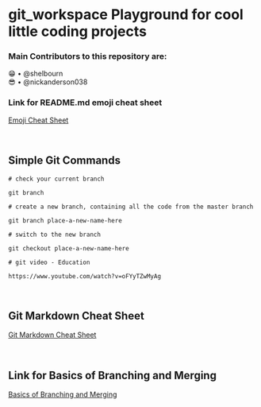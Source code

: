 # git_workspace **Playground for cool little coding projects**

### Main Contributors to this repository are:

:grin: • @shelbourn
</br>
:sunglasses: • @nickanderson038

### Link for README.md emoji cheat sheet

[Emoji Cheat Sheet](https://gist.github.com/roachhd/1f029bd4b50b8a524f3c)

<br>

## Simple Git Commands

```
# check your current branch

git branch

# create a new branch, containing all the code from the master branch

git branch place-a-new-name-here

# switch to the new branch

git checkout place-a-new-name-here

# git video - Education

https://www.youtube.com/watch?v=oFYyTZwMyAg
```

<br>

## Git Markdown Cheat Sheet

[Git Markdown Cheat Sheet](https://github.com/adam-p/markdown-here/wiki/Markdown-Cheatsheet)

<br>

## Link for Basics of Branching and Merging

[Basics of Branching and Merging](https://git-scm.com/book/en/v2/Git-Branching-Basic-Branching-and-Merging)
